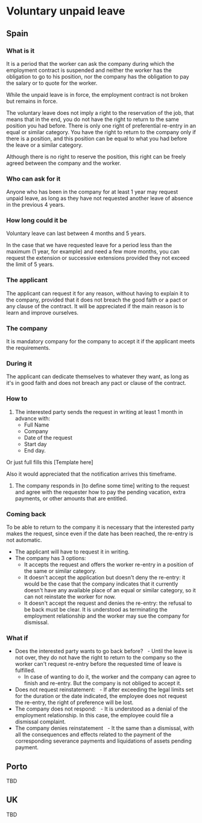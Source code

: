 # Voluntary unpaid leave

## Spain

### What is it
It is a period that the worker can ask the company during which the employment contract is suspended and neither the worker has the obligation to go to his position, nor the company has the obligation to pay the salary or to quote for the worker.

While the unpaid leave is in force, the employment contract is not broken but remains in force.

The voluntary leave does not imply a right to the reservation of the job, that means that in the end, you do not have the right to return to the same position you had before. There is only one right of preferential re-entry in an equal or similar category.
You have the right to return to the company only if there is a position, and this position can be equal to what you had before the leave or a similar category.

Although there is no right to reserve the position, this right can be freely agreed between the company and the worker.

### Who can ask for it
Anyone who has been in the company for at least 1 year may request unpaid leave, as long as they have not requested another leave of absence in the previous 4 years.

### How long could it be
Voluntary leave can last between 4 months and 5 years.

In the case that we have requested leave for a period less than the maximum (1 year, for example) and need a few more months, you can request the extension or successive extensions provided they not exceed the limit of 5 years.

### The applicant
The applicant can request it for any reason, without having to explain it to the company, provided that it does not breach the good faith or a pact or any clause of the contract.
It will be appreciated if the main reason is to learn and improve ourselves.

### The company
It is mandatory company for the company to accept it if the applicant meets the requirements.

### During it
The applicant can dedicate themselves to whatever they want, as long as it's in good faith and does not breach any pact or clause of the contract.

### How to
1. The interested party sends the request in writing at least 1 month in advance with:
    - Full Name
    - Company
    - Date of the request
    - Start day
    - End day.

  Or just full fills this [Template here]

  Also it would appreciated that the notification arrives this timeframe.
1. The company responds in [to define some time] writing to the request and agree with the requester how to pay the pending vacation, extra payments, or other amounts that are entitled.

### Coming back
To be able to return to the company it is necessary that the interested party makes the request, since even if the date has been reached, the re-entry is not automatic.

- The applicant will have to request it in writing.
- The company has 3 options:
   - It accepts the request and offers the worker re-entry in a position of the same or similar category.
   - It doesn't accept the application but doesn't deny the re-entry: it would be the case that the company indicates that it currently doesn't have any available place of an equal or similar category, so it can not reinstate the worker for now.
   - It doesn't accept the request and denies the re-entry: the refusal to be back must be clear. It is understood as terminating the employment relationship and the worker may sue the company for dismissal.

### What if
- Does the interested party wants to go back before?
  - Until the leave is not over, they do not have the right to return to the company so the worker can't request re-entry before the requested time of leave is fulfilled.
   - In case of wanting to do it, the worker and the company can agree to finish and re-entry. But the company is not obliged to accept it.
- Does not request reinstatement:
  - If after exceeding the legal limits set for the duration or the date indicated, the employee does not request the re-entry,  the right of preference will be lost.
- The company does not respond:
  - It is understood as a denial of the employment relationship. In this case, the employee could file a dismissal complaint.
- The company denies reinstatement
  - It the same than a dismissal, with all the consequences and effects related to the payment of the corresponding severance payments and liquidations of assets pending payment.

## Porto

TBD

## UK

TBD
